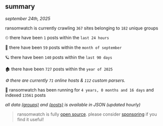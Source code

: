
## summary
_september 24th, 2025_

ransomwatch is currently crawling `367` sites belonging to `182` unique groups

⏲ there have been `1` posts within the `last 24 hours`

🦈 there have been `59` posts within the `month of september`

🪐 there have been `140` posts within the `last 90 days`

🏚 there have been `727` posts within the `year of 2025`

_⚙️ there are currently `71` online hosts & `112` custom parsers._

🦕 ransomwatch has been running for `4 years, 0 months and 16 days` and indexed `13561` posts

_all data  [(groups)](http://https://dataleak.hopeless99.top//groups) and [(posts)](http://https://dataleak.hopeless99.top//posts) is available in JSON (updated hourly)_

> ransomwatch is fully [open source](https://github.com/joshhighet/ransomwatch#ransomwatch--). please consider [sponsoring](https://github.com/sponsors/joshhighet) if you find it useful!
